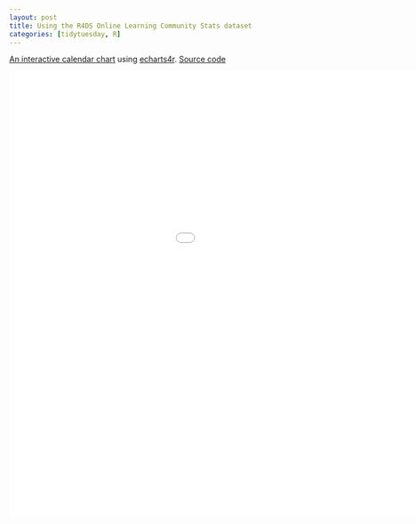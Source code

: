 ```yaml
---
layout: post
title: Using the R4DS Online Learning Community Stats dataset
categories: [tidytuesday, R]
---
```


[An interactive calendar chart](/tidytuesday-kludges/assets/2019-07-16-r4ds-community-calendar-chart.html) using [echarts4r](https://echarts4r.john-coene.com/index.html).
[Source code](https://github.com/jmcastagnetto/tidytuesday-kludges/tree/master/2019-07-16-r4ds-members)

<iframe src="/tidytuesday-kludges/assets/2019-07-16-r4ds-community-calendar-chart.html" frameborder="0" width="1200px" height="800" allowfullscreen="allowfullscreen">Calendar chart</iframe>

<!--more-->

